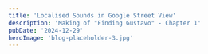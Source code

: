 ```yaml
---
title: 'Localised Sounds in Google Street View'
description: 'Making of "Finding Gustavo" - Chapter 1'
pubDate: '2024-12-29'
heroImage: 'blog-placeholder-3.jpg'
---
```


